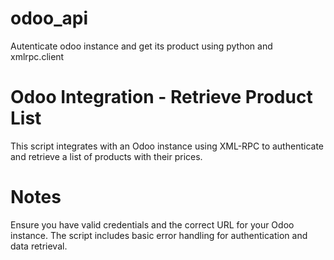 # odoo_api
Autenticate odoo instance and get its product using python and xmlrpc.client

# Odoo Integration - Retrieve Product List
This script integrates with an Odoo instance using XML-RPC to authenticate and retrieve a list of products with their prices.

# Notes
Ensure you have valid credentials and the correct URL for your Odoo instance.
The script includes basic error handling for authentication and data retrieval.
